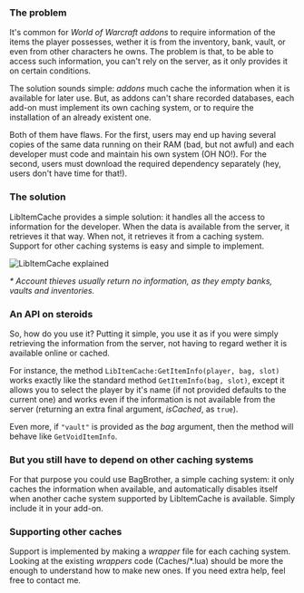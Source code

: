 ### The problem
It's common for _World of Warcraft addons_ to require information of the items the player possesses, wether it is from the inventory, bank, vault, or even from other characters he owns. The problem is that, to be able to access such information, you can't rely on the server, as it only provides it on certain conditions.

The solution sounds simple: _addons_ much cache the information when it is available for later use. But, as addons can't share recorded databases, each add-on must implement its own caching system, or to require the installation  of an already existent one.

Both of them have flaws. For the first, users may end up having several copies of the same data running on their RAM (bad, but not awful) and each developer must code and maintain his own system (OH NO!). For the second, users must download the required dependency separately (hey, users don't have time for that!).

### The solution
LibItemCache provides a simple solution: it handles all the access to information for the developer. When the data is available from the server, it retrieves it that way. When not, it retrieves it from a caching system. Support for other caching systems is easy and simple to implement.

![LibItemCache explained](https://github.com/Jaliborc/LibItemCache-1.0/wiki/Graph.png)

_* Account thieves usually return no information, as they empty banks, vaults and inventories._

### An API on steroids
So, how do you use it? Putting it simple, you use it as if you were simply retrieving the information from the server, not having to regard wether it is available online or cached.

For instance, the method `LibItemCache:GetItemInfo(player, bag, slot)` works exactly like the standard method `GetItemInfo(bag, slot)`, except it allows you to select the player by it's name (if not provided defaults to the current one) and works even if the information is not available from the server (returning an extra final argument, _isCached_, as `true`).

Even more, if `"vault"` is provided as the _bag_ argument, then the method will behave like `GetVoidItemInfo`.

### But you still have to depend on other caching systems
For that purpose you could use BagBrother, a simple caching system: it only caches the information when available, and automatically disables itself when another cache system supported by LibItemCache is available.
Simply include it in your add-on.

### Supporting other caches
Support is implemented by making a _wrapper_ file for each caching system. Looking at the existing _wrappers_ code (Caches/*.lua) should be more the enough to understand how to make new ones. If you need extra help, feel free to contact me.